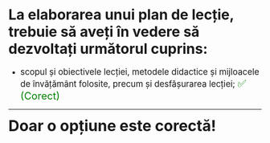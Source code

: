# La elaborarea unui plan de lecție, trebuie să aveți în vedere să dezvoltați următorul cuprins:

- <span style="font-size: larger;">scopul și obiectivele lecției, metodele didactice și mijloacele de învățământ folosite, precum și desfășurarea lecției; <span style="color: green; font-size: larger;">✅ (Corect)</span></span>

---

<span style="font-size: 30px; font-weight: bold;">**Doar o opțiune este corectă!**</span>